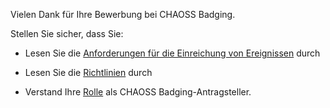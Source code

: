 Vielen Dank für Ihre Bewerbung bei CHAOSS Badging.

Stellen Sie sicher, dass Sie:

- Lesen Sie die [Anforderungen für die Einreichung von Ereignissen](https://github.com/badging/event-diversity-and-inclusion/blob/master/submission/requirements.md) durch

- Lesen Sie die [Richtlinien](https://github.com/badging/event-diversity-and-inclusion/blob/master/submission/guidelines.md) durch

- Verstand Ihre [Rolle](https://github.com/badging/diversity-and-inclusion/blob/master/roles/applicant.md) als CHAOSS Badging-Antragsteller.

